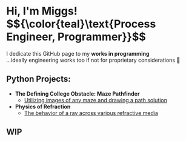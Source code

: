<h1>Hi, I'm Miggs!<br/>
  $${\color{teal}\text{Process Engineer, Programmer}}$$</h1>
I dedicate this GitHub page to my <b>works in programming</b><br/>
...ideally engineering works too if not for proprietary considerations 👮

<h2>Python Projects:</h2>

- <b>The Defining College Obstacle: Maze Pathfinder</b>
  - [Utilizing images of any maze and drawing a path solution](https://github.com/pmiggs/Py-Maze_Pathfinder/blob/main/README.md)
- <b>Physics of Refraction</b>
  - [The behavior of a ray across various refractive media](https://github.com/pmiggs/Py-Refraction/blob/main/README.md)

<h2>WIP</h2>
